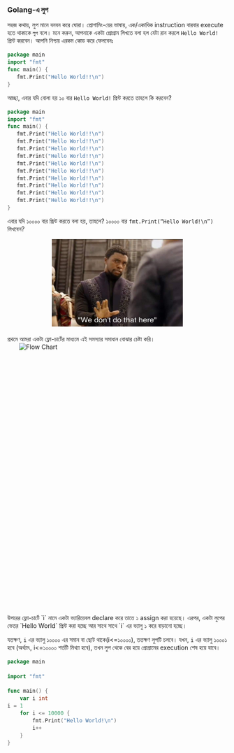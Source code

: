 ### Golang-এ লুপ 
সহজ কথায়, লুপ মানে বনবন করে ঘোরা। প্রোগামিং-য়ের ভাষায়, এক/একাধিক instruction বারবার execute হতে থাকাকে `লুপ` বলে। 
মনে করুন, আপনাকে একটা প্রোগ্রাম লিখতে বলা হল যেটা রান করলে `Hello World!` প্রিন্ট করবেন। আপনি নিশ্চয় এরকম কোড করে ফেলবেনঃ
```go
package main
import "fmt"
func main() {
   fmt.Print("Hello World!!\n")
}
```
আচ্ছা, এবার যদি বোলা হয় ১০ বার `Hello World!` প্রিন্ট করতে তাহলে কি করবেন?
```go
package main
import "fmt"
func main() {
   fmt.Print("Hello World!!\n")
   fmt.Print("Hello World!!\n")
   fmt.Print("Hello World!!\n")
   fmt.Print("Hello World!!\n")
   fmt.Print("Hello World!!\n")
   fmt.Print("Hello World!!\n")
   fmt.Print("Hello World!!\n")
   fmt.Print("Hello World!!\n")
   fmt.Print("Hello World!!\n")
   fmt.Print("Hello World!!\n")
}
```
এবার যদি ১০০০০ বার প্রিন্ট করতে বলা হয়, তাহলে?
১০০০০ বার `fmt.Print(“Hello World!\n”)` লিখবেন?
<div style="display: flex; justify-content: center; margin-bottom:20px;">
<img src="./We_Dont_Do_That_Here.jpg" alt="Flow Chart" width="300" height="200">
</div>
প্রথমে আমরা একটা ফ্লো-চার্টের মাধ্যমে এই সমস্যার সমাধান বোঝার চেষ্টা করি। 
<div style="display: flex; justify-content: center; margin-bottom:20px;">
<img src="./loop_flow_chart1.jpg" alt="Flow Chart" width="450" height="600">
</div>
উপরের ফ্লো-চার্টে `i` নামে একটা ভ্যারিয়েবল declare করে তাতে ১ assign করা হয়েছে। এরপর, একটা লুপের ভেতর `Hello World` প্রিন্ট করা হচ্ছে আর সাথে সাথে `i` এর ভ্যালু ১ করে বাড়ানো হচ্ছে।

যতক্ষণ, `i` এর ভ্যালু  ১০০০০ এর সমান বা ছোট থাকে(i<=১০০০০), ততক্ষণ লুপটি চলবে। যখন, `i` এর ভ্যালু ১০০০১ হবে (অর্থ্যাৎ, i<=১০০০০ শর্তটি মিথ্যা হবে), তখন লুপ থেকে বের হয়ে প্রোগ্রামের execution শেষ হয়ে যাবে।  
```go
package main

import "fmt"

func main() {
	var i int
i = 1
	for i <= 10000 {
		fmt.Print("Hello World!\n")
		i++
	}
}
```

